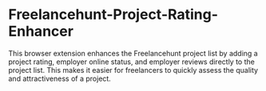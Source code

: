 # Freelancehunt-Project-Rating-Enhancer
This browser extension enhances the Freelancehunt project list by adding a project rating, employer online status, and employer reviews directly to the project list. This makes it easier for freelancers to quickly assess the quality and attractiveness of a project.
